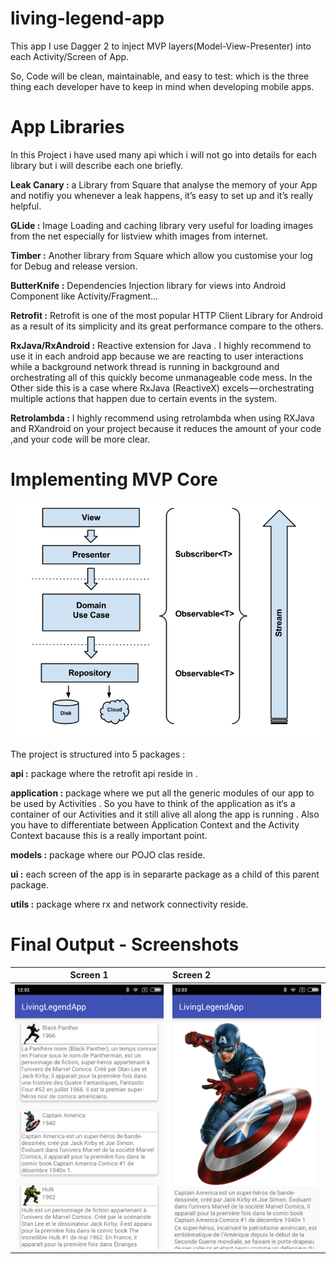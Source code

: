 # living-legend-app

This app I use Dagger 2 to inject MVP layers(Model-View-Presenter) into each Activity/Screen of App.

So, Code will be clean, maintainable, and easy to test: which is the three thing each developer have to keep in mind when developing mobile apps.

# App Libraries

In this Project i have used many api which i will not go into details for each library but i will describe each one briefly.

**Leak Canary :**  a Library from Square that analyse the memory of your App and notifiy you whenever a leak happens, it’s easy to set up and it’s really helpful.

**GLide :** Image Loading and caching library very useful for loading images from the net especially for listview whith images from internet.

**Timber :** Another library from Square which allow you customise your log for Debug and release version.

**ButterKnife :** Dependencies Injection library for views into Android Component like Activity/Fragment…

**Retrofit :** Retrofit is one of the most popular HTTP Client Library for Android as a result of its simplicity and its great performance compare to the others.

**RxJava/RxAndroid :** Reactive extension for Java . I highly recommend to use it in each android app because we are reacting to user interactions while a background network thread is running in background and orchestrating all of this quickly become unmanageable code mess. In the Other side this is a case where RxJava (ReactiveX) excels — orchestrating multiple actions that happen due to certain events in the system.

**Retrolambda :** I highly recommend using retrolambda when using RXJava and RXandroid on your project because it reduces the amount of your code ,and your code will be more clear.

# Implementing MVP Core

![](app/screenshot/screenshot.png)

The project is structured into 5 packages :

**api :** package where the retrofit api reside in .

**application :** package where we put all the generic modules of our app to be used by Activities . So you have to think of the application as it‘s a container of our Activities and it still alive all along the app is running . Also you have to differentiate between Application Context and the Activity Context bacause this is a really important point.

**models :** package where our POJO clas reside.

**ui :** each screen of the app is in separarte package as a child of this parent package.

**utils :** package where rx and network connectivity reside.

# Final Output - Screenshots

Screen 1                          |Screen 2 
:---------------------------------:|:---------------------------------|
![](app/screenshot/screenshot1.png)|![](app/screenshot/screenshot2.png)